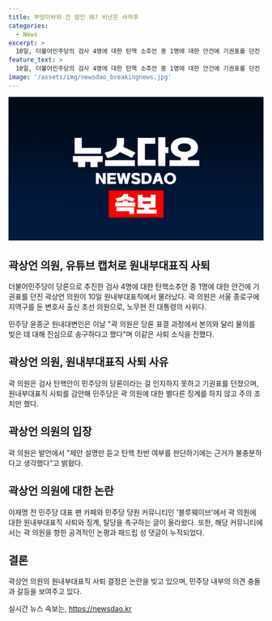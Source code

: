 ```yaml
---
title: 부엉이바위 간 장인 왜? 비난은 사자후
categories:
  - News
excerpt: >
  10일, 더불어민주당의 검사 4명에 대한 탄핵 소추안 중 1명에 대한 안건에 기권표를 던진 곽상언 의원이 원내부대표직에서 물러났다. 곽 의원은 노무현 전 대통령의 사위로, 당론 표결 과정에서 물의를 일으킨 것을 송구하며 사퇴했다. 곽 의원의 기권행위에 대한 비판이 제기되었고, 이에 대한 온라인 커뮤니티에서도 논란이 일고 있다.
feature_text: >
  10일, 더불어민주당의 검사 4명에 대한 탄핵 소추안 중 1명에 대한 안건에 기권표를 던진 곽상언 의원이 원내부대표직에서 물러났다. 곽 의원은 노무현 전 대통령의 사위로, 당론 표결 과정에서 물의를 일으킨 것을 송구하며 사퇴했다. 곽 의원의 기권행위에 대한 비판이 제기되었고, 이에 대한 온라인 커뮤니티에서도 논란이 일고 있다.
image: '/assets/img/newsdao_breakingnews.jpg'
---
```


<p><img src="/assets/img/newsdao_breakingnews.jpg" alt="cryptoinkorea 속보" /></p>

<h2 data-ke-size="size26">곽상언 의원, 유튜브 캡처로 원내부대표직 사퇴</h2>

<p data-ke-size="size16">더불어민주당이 당론으로 추진한 검사 4명에 대한 탄핵소추안 중 1명에 대한 안건에 기권표를 던진 곽상언 의원이 10일 원내부대표직에서 물러났다. 곽 의원은 서울 종로구에 지역구를 둔 변호사 출신 초선 의원으로, 노무현 전 대통령의 사위다.</p>

<p data-ke-size="size16">민주당 윤종군 원내대변인은 이날 "곽 의원은 당론 표결 과정에서 본의와 달리 물의를 빚은 데 대해 진심으로 송구하다고 했다"며 이같은 사퇴 소식을 전했다.</p>

<h2 data-ke-size="size24">곽상언 의원, 원내부대표직 사퇴 사유</h2>

<p data-ke-size="size16">곽 의원은 검사 탄핵안이 민주당의 당론이라는 걸 인지하지 못하고 기권표를 던졌으며, 원내부대표직 사퇴를 감안해 민주당은 곽 의원에 대한 별다른 징계를 하지 않고 주의 조치만 했다.</p>

<h2 data-ke-size="size24">곽상언 의원의 입장</h2>

<p data-ke-size="size16">곽 의원은 발언에서 "제안 설명만 듣고 탄핵 찬반 여부를 판단하기에는 근거가 불충분하다고 생각했다"고 밝혔다.</p>

<h2 data-ke-size="size24">곽상언 의원에 대한 논란</h2>

<p data-ke-size="size16">이재명 전 민주당 대표 팬 카페와 민주당 당원 커뮤니티인 '블루웨이브'에서 곽 의원에 대한 원내부대표직 사퇴와 징계, 탈당을 촉구하는 글이 올라왔다. 또한, 해당 커뮤니티에서는 곽 의원을 향한 공격적인 논평과 패드립 성 댓글이 누적되었다.</p>

<h2 data-ke-size="size24">결론</h2>

<p data-ke-size="size16">곽상언 의원의 원내부대표직 사퇴 결정은 논란을 빚고 있으며, 민주당 내부의 의견 충돌과 갈등을 보여주고 있다.</p>
실시간 뉴스 속보는, <a href="https://newsdao.kr" rel="dofollow">https://newsdao.kr</a>


